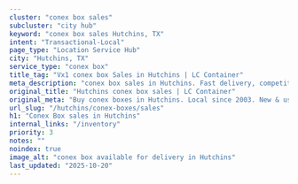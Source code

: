```yaml
---
cluster: "conex box sales"
subcluster: "city hub"
keyword: "conex box sales Hutchins, TX"
intent: "Transactional-Local"
page_type: "Location Service Hub"
city: "Hutchins, TX"
service_type: "conex box"
title_tag: "Vx1 conex box Sales in Hutchins | LC Container"
meta_description: "conex box sales in Hutchins. Fast delivery, competitive pricing. Serving conex boxes area. Quote ID: GTA. Call (214) 524-4168 for your free quote today."
original_title: "Hutchins conex box sales | LC Container"
original_meta: "Buy conex boxes in Hutchins. Local since 2003. New & used inventory. Fast delivery. Get your free quote — call (214) 524-4168 today. LC Container — your trus..."
url_slug: "/hutchins/conex-boxes/sales"
h1: "Conex Box sales in Hutchins"
internal_links: "/inventory"
priority: 3
notes: ""
noindex: true
image_alt: "conex box available for delivery in Hutchins"
last_updated: "2025-10-20"
---
```


<!-- TODO: Add unique city/inventory copy, images, and internal links here. -->
